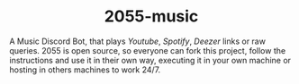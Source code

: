 <h1 align="center">2055-music</h1> 


A Music Discord Bot, that plays *Youtube*, *Spotify*, *Deezer* links or raw queries. 2055 is open source, so everyone can fork this project, follow the instructions and use it in their own way, executing it in your own machine or hosting in others machines to work 24/7.
